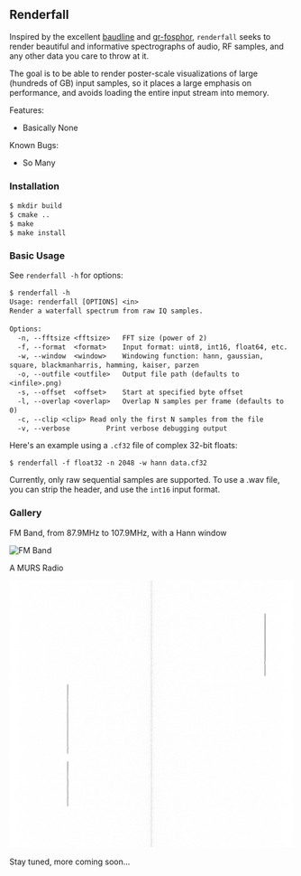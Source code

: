## Renderfall

Inspired by the excellent [baudline](http://www.baudline.com/) and
[gr-fosphor](https://sdr.osmocom.org/trac/wiki/fosphor), ``renderfall`` seeks
to render beautiful and informative spectrographs of audio, RF samples, and any
other data you care to throw at it.

The goal is to be able to render poster-scale visualizations of large (hundreds
of GB) input samples, so it places a large emphasis on performance, and avoids
loading the entire input stream into memory.

Features:

- Basically None

Known Bugs:

- So Many

### Installation

    $ mkdir build
    $ cmake ..
    $ make
    $ make install

### Basic Usage

See ``renderfall -h`` for options:

    $ renderfall -h
    Usage: renderfall [OPTIONS] <in>
    Render a waterfall spectrum from raw IQ samples.

    Options:
      -n, --fftsize <fftsize>	FFT size (power of 2)
      -f, --format  <format>	Input format: uint8, int16, float64, etc.
      -w, --window  <window>	Windowing function: hann, gaussian, square, blackmanharris, hamming, kaiser, parzen
      -o, --outfile <outfile>	Output file path (defaults to <infile>.png)
      -s, --offset  <offset>	Start at specified byte offset
      -l, --overlap <overlap>	Overlap N samples per frame (defaults to 0)
      -c, --clip <clip>	Read only the first N samples from the file
      -v, --verbose 		Print verbose debugging output

Here's an example using a ``.cf32`` file of complex 32-bit floats:

    $ renderfall -f float32 -n 2048 -w hann data.cf32

Currently, only raw sequential samples are supported. To use a .wav file, you
can strip the header, and use the ``int16`` input format.

### Gallery

FM Band, from 87.9MHz to 107.9MHz, with a Hann window

![](/gallery/fm-band-hann.png "FM Band")


A MURS Radio

![](/gallery/murs-radio.png "MURS")

Stay tuned, more coming soon...
